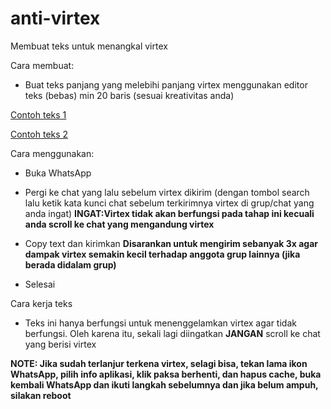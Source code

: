 # anti-virtex
Membuat teks untuk menangkal virtex

Cara membuat:
- Buat teks panjang yang melebihi panjang virtex menggunakan editor teks (bebas) min 20 baris (sesuai kreativitas anda)

[Contoh teks 1](https://github.com/O7zSO31IVg/anti-virtex/raw/main/anti-virtex/acak.txt)

[Contoh teks 2](https://github.com/O7zSO31IVg/anti-virtex/raw/main/anti-virtex/peringatan.txt)

Cara menggunakan:
- Buka WhatsApp

- Pergi ke chat yang lalu sebelum virtex dikirim (dengan tombol search lalu ketik kata kunci chat sebelum terkirimnya virtex di grup/chat yang anda ingat) **INGAT:Virtex tidak akan berfungsi pada tahap ini kecuali anda scroll ke chat yang mengandung virtex**

- Copy text dan kirimkan **Disarankan untuk mengirim sebanyak 3x agar dampak virtex semakin kecil terhadap anggota grup lainnya (jika berada didalam grup)**

- Selesai

Cara kerja teks
- Teks ini hanya berfungsi untuk menenggelamkan virtex agar tidak berfungsi. Oleh karena itu, sekali lagi diingatkan **JANGAN** scroll ke chat yang berisi virtex

**NOTE: Jika sudah terlanjur terkena virtex, selagi bisa, tekan lama ikon WhatsApp, pilih info aplikasi, klik paksa berhenti, dan hapus cache, buka kembali WhatsApp dan ikuti langkah sebelumnya dan jika belum ampuh, silakan reboot**
